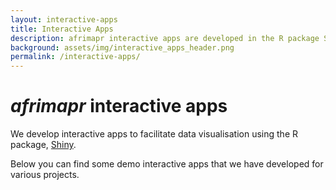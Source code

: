 ```yaml
---
layout: interactive-apps
title: Interactive Apps
description: afrimapr interactive apps are developed in the R package Shiny and published under open source licenses
background: assets/img/interactive_apps_header.png
permalink: /interactive-apps/
---
```


# _afrimapr_ interactive apps 

We develop interactive apps to facilitate data visualisation using the R package, [Shiny](https://www.shinyapps.io/).

Below you can find some demo interactive apps that we have developed for various projects.




